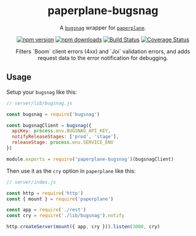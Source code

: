 <h1 align="center">
  paperplane-bugsnag
</h1>
<p align="center">
  A <a href="https://github.com/bugsnag/bugsnag-node"><code>bugsnag</code></a> wrapper for <a href="https://github.com/articulate/paperplane"><code>paperplane</code></a>.
</p>
<p align="center">
  <a href="https://www.npmjs.com/package/paperplane-bugsnag"><img src="https://img.shields.io/npm/v/paperplane-bugsnag.svg" alt="npm version" style="max-width:100%;"></a> <a href="https://www.npmjs.com/package/paperplane-bugsnag"><img src="https://img.shields.io/npm/dm/paperplane-bugsnag.svg" alt="npm downloads" style="max-width:100%;"></a> <a href="https://travis-ci.org/articulate/paperplane-bugsnag"><img src="https://travis-ci.org/articulate/paperplane-bugsnag.svg?branch=master" alt="Build Status" style="max-width:100%;"></a> <a href='https://coveralls.io/github/articulate/paperplane-bugsnag?branch=v2'><img src='https://coveralls.io/repos/github/articulate/paperplane-bugsnag/badge.svg?branch=v2' alt='Coverage Status' /></a>
</p>

<p align="center">
  Filters `Boom` client errors (4xx) and `Joi` validation errors, and adds request data to the error notification for debugging.
</p>

## Usage

Setup your `bugsnag` like this:

```js
// server/lib/bugsnag.js

const bugsnag = require('bugsnag')

const bugsnagClient = bugsnag({
  apiKey: process.env.BUGSNAG_API_KEY,
  notifyReleaseStages: ['prod', 'stage'],
  releaseStage: process.env.SERVICE_ENV
})

module.exports = require('paperplane-bugsnag')(bugsnagClient)
```

Then use it as the `cry` option in `paperplane` like this:

```js
// server/index.js

const http = require('http')
const { mount } = require('paperplane')

const app = require('./rest')
const cry = require('./lib/bugsnag').notify

http.createServer(mount({ app, cry })).listen(3000, cry)
```
